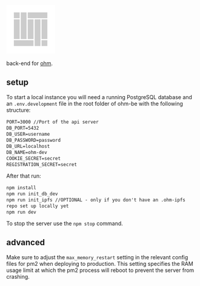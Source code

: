 ![logo](./icon.svg)

back-end for [ohm](https://github.com/jurelik/ohm).

## setup
To start a local instance you will need a running PostgreSQL database and an `.env.development` file in the root folder of ohm-be with the following structure:
```
PORT=3000 //Port of the api server
DB_PORT=5432
DB_USER=username
DB_PASSWORD=password
DB_URL=localhost
DB_NAME=ohm-dev
COOKIE_SECRET=secret
REGISTRATION_SECRET=secret
```

After that run:
```
npm install
npm run init_db_dev
npm run init_ipfs //OPTIONAL - only if you don't have an .ohm-ipfs repo set up locally yet
npm run dev
```

To stop the server use the `npm stop` command.

## advanced
Make sure to adjust the `max_memory_restart` setting in the relevant config files for pm2 when deploying to production. This setting specifies the RAM usage limit at which the pm2 process will reboot to prevent the server from crashing.
